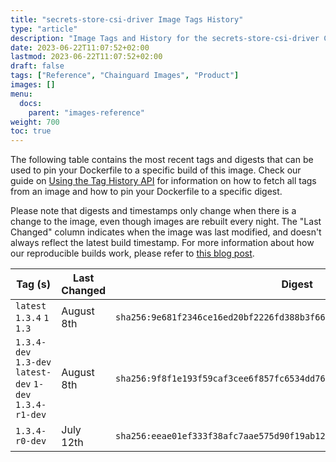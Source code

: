 ```yaml
---
title: "secrets-store-csi-driver Image Tags History"
type: "article"
description: "Image Tags and History for the secrets-store-csi-driver Chainguard Image"
date: 2023-06-22T11:07:52+02:00
lastmod: 2023-06-22T11:07:52+02:00
draft: false
tags: ["Reference", "Chainguard Images", "Product"]
images: []
menu:
  docs:
    parent: "images-reference"
weight: 700
toc: true
---
```


The following table contains the most recent tags and digests that can be used to pin your Dockerfile to a specific build of this image. Check our guide on [Using the Tag History API](/chainguard/chainguard-images/using-the-tag-history-api/) for information on how to fetch all tags from an image and how to pin your Dockerfile to a specific digest.

Please note that digests and timestamps only change when there is a change to the image, even though images are rebuilt every night. The "Last Changed" column indicates when the image was last modified, and doesn't always reflect the latest build timestamp. For more information about how our reproducible builds work, please refer to [this blog post](https://www.chainguard.dev/unchained/reproducing-chainguards-reproducible-image-builds).

| Tag (s)                                                    | Last Changed | Digest                                                                    |
|------------------------------------------------------------|--------------|---------------------------------------------------------------------------|
|  `latest` `1.3.4` `1` `1.3`                                | August 8th   | `sha256:9e681f2346ce16ed20bf2226fd388b3f66f2b3c400b88722b780ec2c5c90871d` |
|  `1.3.4-dev` `1.3-dev` `latest-dev` `1-dev` `1.3.4-r1-dev` | August 8th   | `sha256:9f8f1e193f59caf3cee6f857fc6534dd7604b814924f9a256cb009beb217491a` |
|  `1.3.4-r0-dev`                                            | July 12th    | `sha256:eeae01ef333f38afc7aae575d90f19ab12127cadc34cb4f33bfc72118de3c51d` |
